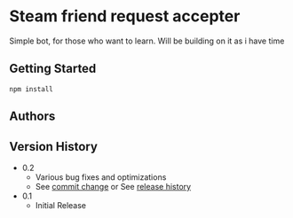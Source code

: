 # Steam friend request accepter

Simple bot, for those who want to learn. Will be building on it as i have time


## Getting Started

```npm install```


## Authors


## Version History

* 0.2
    * Various bug fixes and optimizations
    * See [commit change]() or See [release history]()
* 0.1
    * Initial Release


